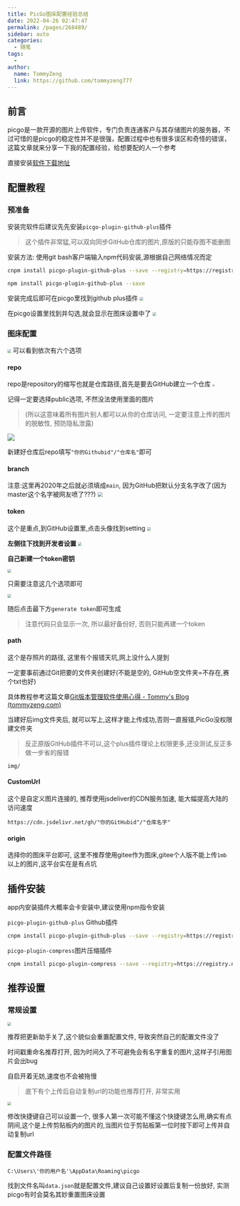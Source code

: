 ```yaml
---
title: PicGo图床配置经验总结
date: 2022-04-26 02:47:47
permalink: /pages/268489/
sidebar: auto
categories:
  - 随笔
tags:
  - 
author: 
  name: TommyZeng
  link: https://github.com/tommyzeng777
---
```


## 前言
picgo是一款开源的图片上传软件，专门负责连通客户与其存储图片的服务器，不过可惜的是picgo的稳定性并不是很强，配置过程中也有很多误区和奇怪的错误，这篇文章就来分享一下我的配置经验，给想要配的人一个参考
<!--more-->

直接安装[软件下载地址](https://github.com/Molunerfinn/PicGo)

## 配置教程

### 预准备

安装完软件后建议先先安装`picgo-plugin-github-plus`插件
> 这个插件非常猛,可以双向同步GitHub仓库的图片,原版的只能存图不能删图

安装方法: 使用git bash客户端输入npm代码安装,源根据自己网络情况而定

```bash
cnpm install picgo-plugin-github-plus --save --registry=https://registry.npm.taobao.org
```
```bash
npm install picgo-plugin-github-plus --save
```

安装完成后即可在picgo里找到github plus插件
<img src="https://cdn.jsdelivr.net/gh/TommyZeng777/picgo/img/202204021841288.png" style="zoom: 50%;" />

在picgo设置里找到并勾选,就会显示在图床设置中了
<img src="https://cdn.jsdelivr.net/gh/TommyZeng777/picgo/img/202204021843374.png" style="zoom: 50%;" />

### 图床配置

<img src="https://cdn.jsdelivr.net/gh/TommyZeng777/picgo/img/202204021840122.png" style="zoom:50%;" />
可以看到依次有六个选项

#### repo
repo是repository的缩写也就是仓库路径,首先是要去GitHub建立一个仓库
<img src="https://cdn.jsdelivr.net/gh/TommyZeng777/picgo/img/202204021848249.png" style="zoom:33%;" />

记得一定要选择public选项, 不然没法使用里面的图片
> (所以这意味着所有图片别人都可以从你的仓库访问, 一定要注意上传的图片的脱敏性, 预防隐私泄露)

![](https://cdn.jsdelivr.net/gh/TommyZeng777/picgo/img/202204021850915.png)

新建好仓库后repo填写`"你的Githubid"/"仓库名"`即可

#### branch
注意:这里再2020年之后就必须填成`main`, 因为GitHub把默认分支名字改了(因为master这个名字被网友喷了???)
<img src="https://cdn.jsdelivr.net/gh/TommyZeng777/picgo/img/202204021903260.png" style="zoom: 67%;" />



#### token

这个是重点,到GitHub设置里,点击头像找到setting
<img src="https://cdn.jsdelivr.net/gh/TommyZeng777/picgo/img/202204021906838.png" style="zoom: 50%" />



**左侧往下找到开发者设置**
<img src="https://cdn.jsdelivr.net/gh/TommyZeng777/picgo/img/202204021905192.png" style="zoom: 50%;" />



**自己新建一个token密钥**

<img src="https://cdn.jsdelivr.net/gh/TommyZeng777/picgo/img/202204021910648.png" style="zoom: 50%;" />

只需要注意这几个选项即可

<img src="https://cdn.jsdelivr.net/gh/TommyZeng777/picgo/img/202204021912757.png" style="zoom: 50%;" />

随后点击最下方`generate token`即可生成

> 注意代码只会显示一次, 所以最好备份好, 否则只能再建一个token



#### path

这个是存照片的路径, 这里有个报错天坑,网上没什么人提到

一定要事前通过Git把要的文件夹创建好(不能是空的, GitHub空文件夹=不存在,赛个txt也好)

具体教程参考这篇文章[Git版本管理软件使用心得 - Tommy's Blog (tommyzeng.com)](https://tommyzeng.com/2022/03/05/Git版本管理软件使用心得/)



当建好后img文件夹后, 就可以写上,这样才能上传成功,否则一直报错,PicGo没权限建文件夹

> 反正原版GitHub插件不可以,这个plus插件理论上权限更多,还没测试,反正多做一步省的报错

```
img/
```



#### CustomUrl

这个是自定义图片连接的, 推荐使用jsdeliver的CDN服务加速, 能大幅提高大陆的访问速度

```
https://cdn.jsdelivr.net/gh/"你的GitHubid"/"仓库名字"
```



#### origin

选择你的图床平台即可, 这里不推荐使用gitee作为图床,gitee个人版不能上传`1mb`以上的图片,这平台实在是有点坑





## 插件安装

app内安装插件大概率会卡安装中,建议使用npm指令安装



`picgo-plugin-github-plus` Github插件

```bash
cnpm install picgo-plugin-github-plus --save --registry=https://registry.npm.taobao.org
```

`picgo-plugin-compress`图片压缩插件

```bash
cnpm install picgo-plugin-compress --save --registry=https://registry.npm.taobao.org
```



## 推荐设置

### 常规设置

<img src="https://cdn.jsdelivr.net/gh/TommyZeng777/picgo/img/202204021922821.png" style="zoom: 50%;" />

推荐把更新助手关了,这个貌似会重置配置文件, 导致突然自己的配置文件没了

时间戳重命名推荐打开, 因为时间久了不可避免会有名字重复的图片,这样子引用图片会出bug

自启开着无妨,速度也不会被拖慢

> 底下有个上传后自动复制url的功能也推荐打开, 非常实用



<img src="https://cdn.jsdelivr.net/gh/TommyZeng777/picgo/img/202204021924363.png" style="zoom: 50%;" />

修改快捷键自己可以设置一个, 很多人第一次可能不懂这个快捷键怎么用,确实有点阴间,这个是上传剪贴板内的图片的,当图片位于剪贴板第一位时按下即可上传并自动复制url



### 配置文件路径

```
C:\Users\'你的用户名'\AppData\Roaming\picgo
```

找到文件名叫`data.json`就是配置文件,建议自己设置好设置后复制一份放好, 实测picgo有时会莫名其妙重置图床设置

